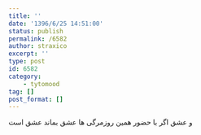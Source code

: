 ```yaml
---
title: ''
date: '1396/6/25 14:51:00'
status: publish
permalink: /6582
author: straxico
excerpt: ''
type: post
id: 6582
category:
    - tytomood
tag: []
post_format: []
---
```

و عشق اگر با حضور همین روزمرگی ها عشق بماند عشق است